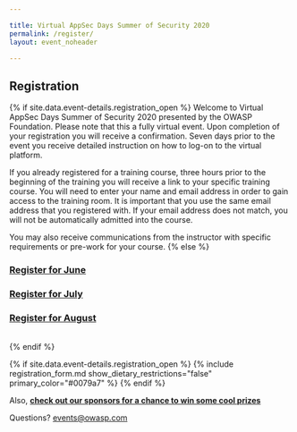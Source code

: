 ```yaml
---

title: Virtual AppSec Days Summer of Security 2020
permalink: /register/
layout: event_noheader

---
```


## Registration 
{% if site.data.event-details.registration_open %}
Welcome to Virtual AppSec Days Summer of Security 2020 presented by the OWASP Foundation. Please note that this a fully virtual event. Upon completion of your registration you will receive a confirmation. Seven days prior to the event you receive detailed instruction on how to log-on to the virtual platform. 

If you already registered for a training course, three hours prior to the beginning of the training you will receive a link to your specific training course.
You will need to enter your name and email address in order to gain access to the training room. It is important that you use the same email address that you registered with. If your email address does not match, you will not be automatically admitted into the course.

You may also receive communications from the instructor with specific requirements or pre-work for your course. 
{% else %}
<br>
### [Register for June](https://june.appsecdays.org/)
### [Register for July](https://july.appsecdays.org/)
### [Register for August](https://august.appsecdays.org/)
<br>
{% endif %}

{% if site.data.event-details.registration_open %}
{% include registration_form.md show_dietary_restrictions="false" primary_color="#0079a7" %}
{% endif %}

Also, **[check out our sponsors for a chance to win some cool prizes](https://appsecdays.org/sponsors/swag/)**

Questions? [events@owasp.com](mailto:events@owasp.com?subject=Virtual%20AppSec%20Days%20Inquiry)
